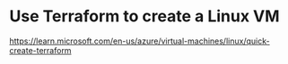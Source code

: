 # Use Terraform to create a Linux VM
https://learn.microsoft.com/en-us/azure/virtual-machines/linux/quick-create-terraform
